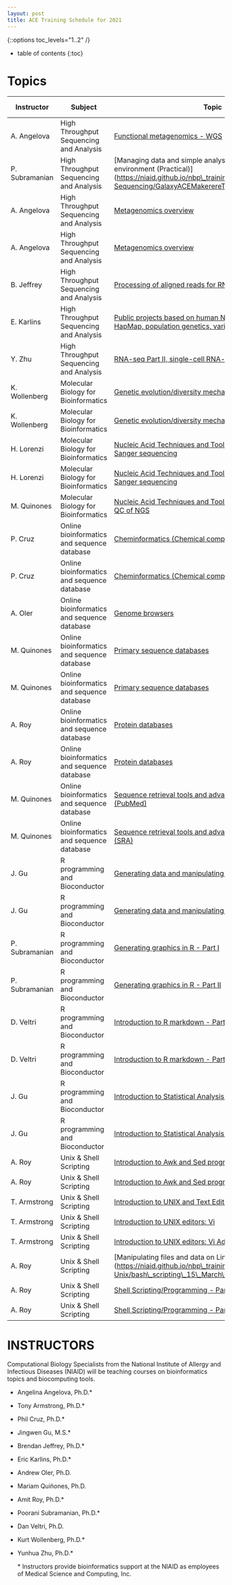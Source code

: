```yaml
---
layout: post
title: ACE Training Schedule for 2021
---
```

{::options toc_levels="1..2" /}

* table of contents
{:toc}

# Topics

| Instructor     | Subject                                     | Topic                                                                                                                                                                                                            | Originally Taught | Video Link                                                    |
| -------------- | ------------------------------------------- | ---------------------------------------------------------------------------------------------------------------------------------------------------------------------------------------------------------------- | -------------------- | ------------------------------------------------------------- |
| A. Angelova    | High Throughput Sequencing and Analysis     | [Functional metagenomics - WGS](https://niaid.github.io/nbp\_training\_resources/MSB7105-Sequencing/metagenomics\_practical.zip)                                                                               | 12-Apr-2021          | [https://youtu.be/Y\_xkjHniyGs](https://youtu.be/Y_xkjHniyGs) |
| P. Subramanian | High Throughput Sequencing and Analysis     | [Managing data and simple analyses in the Galaxy cyber-environment (Practical)](https://niaid.github.io/nbp\_training\_resources/MSB7105-Sequencing/GalaxyACEMakerereTraining\_22Mar2021.html]                 | 22-Mar-2021          | [https://youtu.be/SE0yjXMvQXk](https://youtu.be/SE0yjXMvQXk)  |
| A. Angelova    | High Throughput Sequencing and Analysis     | [Metagenomics overview ](https://niaid.github.io/nbp\_training\_resources/MSB7105-Sequencing/10-Mar-2021\_WGS-Metagenomics\_16S.pdf)                                                                           | 10-Mar-2021          | [https://youtu.be/UrIyWtOwLwg](https://youtu.be/UrIyWtOwLwg)  |
| A. Angelova    | High Throughput Sequencing and Analysis     | [Metagenomics overview ](https://niaid.github.io/nbp\_training\_resources/MSB7105-Sequencing/08-April-2021\_MSB7105\_Metagenomics.pdf)                                                                         | 08-Apr-2021          | [https://youtu.be/DsVnaD8QeSo](https://youtu.be/DsVnaD8QeSo)  |
| B. Jeffrey     | High Throughput Sequencing and Analysis     | [Processing of aligned reads for RNA-seq](https://niaid.github.io/nbp\_training\_resources/MSB7105-Sequencing/03-Mar-2021\_RNAseq-main.zip)                                                                    | 03-Mar-2021          | [https://youtu.be/HSyiNSA1u-0](https://youtu.be/HSyiNSA1u-0)  |
| E. Karlins     | High Throughput Sequencing and Analysis     | [Public projects based on human NGS data (Human genome, HapMap, population genetics, variations…)](https://niaid.github.io/nbp\_training\_resources/MSB7105-Sequencing/24-Feb-2021\_Public\_NGS\_Projects.pdf) | 24-Feb-2021          | [https://youtu.be/ja7HrcqFf5E](https://youtu.be/ja7HrcqFf5E)  |
| Y. Zhu         | High Throughput Sequencing and Analysis     | [RNA-seq Part II, single-cell RNA-seq & pathway analysis](https://niaid.github.io/nbp\_training\_resources/MSB7105-Sequencing/05-Mar-2021\_singleCellRNA-seq.pdf)                                              | 05-Mar-2021          | [https://youtu.be/EZwgYT\_r0QY](https://youtu.be/EZwgYT_r0QY) |
| K. Wollenberg  | Molecular Biology for Bioinformatics        | [Genetic evolution/diversity mechanisms - Part I](https://niaid.github.io/nbp\_training\_resources/MSB7101-MolBiol/GeneticEvolutionDiversityMechanisms.pdf)                                                    | 14-Apr-2021          | [https://youtu.be/AgPFaJiikiw](https://youtu.be/AgPFaJiikiw)  |
| K. Wollenberg  | Molecular Biology for Bioinformatics        | [Genetic evolution/diversity mechanisms - Part II](https://niaid.github.io/nbp\_training\_resources/MSB7101-MolBiol/GeneticEvolutionDiversityMechanisms.pdf)                                                   | 19-Apr-2021          | [https://youtu.be/g3nSz1iTBnY](https://youtu.be/g3nSz1iTBnY)  |
| H. Lorenzi     | Molecular Biology for Bioinformatics        | [Nucleic Acid Techniques and Tools 1: Intro to NGS and Sanger sequencing](https://niaid.github.io/nbp\_training\_resources/MSB7101-MolBiol/Introduction\_to\_NGS\_ACE\_small\_02-Mar-2021.pdf)                 | 26-Feb-2021          | [https://youtu.be/tqGIeQlzcGc](https://youtu.be/tqGIeQlzcGc)  |
| H. Lorenzi     | Molecular Biology for Bioinformatics        | [Nucleic Acid Techniques and Tools 1: Intro to NGS and Sanger sequencing](https://niaid.github.io/nbp\_training\_resources/MSB7101-MolBiol/Introduction\_to\_NGS\_ACE\_small\_02-Mar-2021.pdf)                 | 02-Mar-2021          | [https://youtu.be/7DkUxAYHrpU](https://youtu.be/7DkUxAYHrpU)  |
| M. Quinones    | Molecular Biology for Bioinformatics        | [Nucleic Acid Techniques and Tools 2: Practical on Sanger or QC of NGS](https://niaid.github.io/nbp\_training\_resources/MSB7101-MolBiol/MolecularBiology\_22-April-2021.zip)                                  | 22-Apr-2021          | [https://youtu.be/qHS1\_re8M5Y](https://youtu.be/qHS1_re8M5Y) |
| P. Cruz        | Online bioinformatics and sequence database | [Cheminformatics (Chemical compound – drug discovery)](https://niaid.github.io/nbp\_training\_resources/MSB7104-SequenceDatabase/Cheminformatics.zip)                                                          | 27-Apr-2021          | [https://youtu.be/Rqs4uOGGUI0](https://youtu.be/Rqs4uOGGUI0)  |
| P. Cruz        | Online bioinformatics and sequence database | [Cheminformatics (Chemical compound – drug discovery)](https://niaid.github.io/nbp\_training\_resources/MSB7104-SequenceDatabase/Cheminformatics.zip)                                                          | 28-Apr-2021          | [https://youtu.be/YsK9hI7Lj\_0](https://youtu.be/YsK9hI7Lj_0) |
| A. Oler        | Online bioinformatics and sequence database | [Genome browsers](https://niaid.github.io/nbp\_training\_resources/MSB7104-SequenceDatabase/Genome-Browsers-main\_23Feb2021.zip)                                                                               | 23-Feb-2021          | [https://youtu.be/ojsOS4t0Epk](https://youtu.be/ojsOS4t0Epk)  |
| M. Quinones    | Online bioinformatics and sequence database | [Primary sequence databases](https://niaid.github.io/nbp\_training\_resources/MSB7104-SequenceDatabase/Sequence\_databases\_partI\_and\_partII\_04-08-Mar-2021.pdf)                                            | 04-Mar-2021          | [https://youtu.be/L2QCurau8sw](https://youtu.be/L2QCurau8sw)  |
| M. Quinones    | Online bioinformatics and sequence database | [Primary sequence databases](https://niaid.github.io/nbp\_training\_resources/MSB7104-SequenceDatabase/Sequence\_databases\_partI\_and\_partII\_04-08-Mar-2021.pdf)                                            | 08-Mar-2021          | [https://youtu.be/wZ83jaHNa4E](https://youtu.be/wZ83jaHNa4E)  |
| A. Roy         | Online bioinformatics and sequence database | [Protein databases](https://niaid.github.io/nbp\_training\_resources/MSB7103-Unix/Uniprot\_06\_April\_2021.pptx)                                                                                               | 06-Apr-2021          | [https://youtu.be/Ur4k7nItmK8](https://youtu.be/Ur4k7nItmK8)  |
| A. Roy         | Online bioinformatics and sequence database | [Protein databases](https://niaid.github.io/nbp\_training\_resources/MSB7103-Unix/Uniprot\_06\_April\_2021.pptx)                                                                                               | 07-Apr-2021          | [https://youtu.be/YG3Wg0JaFaY](https://youtu.be/YG3Wg0JaFaY)  |
| M. Quinones    | Online bioinformatics and sequence database | [Sequence retrieval tools and advanced literature search (PubMed)](https://niaid.github.io/nbp\_training\_resources/MSB7104-SequenceDatabase/PubMed\_search\_15-April-2021.pdf)                                | 15-Apr-2021          | [https://youtu.be/Y8XPMVM1Ykc](https://youtu.be/Y8XPMVM1Ykc)  |
| M. Quinones    | Online bioinformatics and sequence database | [Sequence retrieval tools and advanced literature search (SRA) ](https://niaid.github.io/nbp\_training\_resources/MSB7104-SequenceDatabase/Sequence\_retrieval\_21-April-2021.pdf)                             | 21-Apr-2021          | [https://youtu.be/oanj7AeZBJA](https://youtu.be/oanj7AeZBJA)  |
| J. Gu          | R programming and Bioconductor              | [Generating data and manipulating objects](https://niaid.github.io/nbp\_training\_resources/MSB7102-RProgramming/09-Mar-2021\_part1\_Introduction\_to\_R.zip)                                                  | 09-Mar-2021          | [https://youtu.be/CG73IzLS9b4](https://youtu.be/CG73IzLS9b4)  |
| J. Gu          | R programming and Bioconductor              | [Generating data and manipulating objects](https://niaid.github.io/nbp\_training\_resources/MSB7102-RProgramming/09-Mar-2021\_part1\_Introduction\_to\_R.zip)                                                  | 16-Mar-2021          | [https://youtu.be/Rf\_W8r6c9VM](https://youtu.be/Rf_W8r6c9VM) |
| P. Subramanian | R programming and Bioconductor              | [Generating graphics in R - Part I](https://niaid.github.io/nbp\_training\_resources/MSB7102-RProgramming/12-Mar-2021\_r\_graphics\_part1plus.zip)                                                             | 12-Mar-2021          | [https://youtu.be/ex41xNHxD3w](https://youtu.be/ex41xNHxD3w)  |
| P. Subramanian | R programming and Bioconductor              | [Generating graphics in R - Part II](https://niaid.github.io/nbp\_training\_resources/MSB7102-RProgramming/12-Mar-2021\_r\_graphics\_part1plus.zip)                                                            | 26-Mar-2021          | [https://youtu.be/edyCfE96yP8](https://youtu.be/edyCfE96yP8)  |
| D. Veltri      | R programming and Bioconductor              | [Introduction to R markdown - Part I](https://niaid.github.io/nbp\_training\_resources/MSB7102-RProgramming/intro-to-rmarkdown.zip)                                                                            | 24-Mar-2021          | [https://youtu.be/WtRymLiP6Lw](https://youtu.be/WtRymLiP6Lw)  |
| D. Veltri      | R programming and Bioconductor              | [Introduction to R markdown - Part II](https://niaid.github.io/nbp\_training\_resources/MSB7102-RProgramming/intro-to-rmarkdown.zip)                                                                           | 13-Apr-2021          | [https://youtu.be/mehiEnvV\_DA](https://youtu.be/mehiEnvV_DA) |
| J. Gu          | R programming and Bioconductor              | [Introduction to Statistical Analysis in R - Part I](https://niaid.github.io/nbp\_training\_resources/MSB7102-RProgramming/stat\_programming.zip)                                                              | 31-Mar-2021          | [https://youtu.be/4ifqp3T1r1M](https://youtu.be/4ifqp3T1r1M)  |
| J. Gu          | R programming and Bioconductor              | [Introduction to Statistical Analysis in R - Part II](https://niaid.github.io/nbp\_training\_resources/MSB7102-RProgramming/stat\_programming.zip)                                                             | 05-Apr-2021          | [https://youtu.be/1\_wcKq-U8wU](https://youtu.be/1_wcKq-U8wU) |
| A. Roy         | Unix & Shell Scripting                      | [Introduction to Awk and Sed programming - Part I](https://niaid.github.io/nbp\_training\_resources/MSB7103-Unix/sed\_awk\_29\_March\_2021.zip)                                                                | 29-Mar-2021          | [https://youtu.be/meuxCpANEZw](https://youtu.be/meuxCpANEZw)  |
| A. Roy         | Unix & Shell Scripting                      | [Introduction to Awk and Sed programming - Part II](https://niaid.github.io/nbp\_training\_resources/MSB7103-Unix/sed\_awk\_29\_March\_2021.zip)                                                               | 30-Mar-2021          | [https://youtu.be/t49TP4Ie1zU](https://youtu.be/t49TP4Ie1zU)  |
| T. Armstrong   | Unix & Shell Scripting                      | [Introduction to UNIX and Text Editing](https://niaid.github.io/nbp\_training\_resources/MSB7103-Unix/Intro\_to\_Unix\_25\_Feb\_2021.pdf)                                                                      | 25-Feb-2021          | [https://youtu.be/DWE\_fC7OVMM](https://youtu.be/DWE_fC7OVMM) |
| T. Armstrong   | Unix & Shell Scripting                      | [Introduction to UNIX editors: Vi](https://niaid.github.io/nbp\_training\_resources/MSB7103-Unix/Intro\_to\_Vi\_March\_2021.zip)                                                                               | 01-Mar-2021          | [https://youtu.be/Ob-USkwBGzg](https://youtu.be/Ob-USkwBGzg)  |
| T. Armstrong   | Unix & Shell Scripting                      | [Introduction to UNIX editors: Vi Advanced Topics](https://niaid.github.io/nbp\_training\_resources/MSB7103-Unix/Intro\_to\_Vi\_March\_2021.zip)                                                               | 11-Mar-2021          | [https://youtu.be/5Rkmb1S372U](https://youtu.be/5Rkmb1S372U)  |
| A. Roy         | Unix & Shell Scripting                      | [Manipulating files and data on Linux)(https://niaid.github.io/nbp\_training\_resources/MSB7103-Unix/bash\_scripting\_15\_March\_2021.zip)                                                                     | 15-Mar-2021          | [https://youtu.be/ncZWthSkr2I](https://youtu.be/ncZWthSkr2I)  |
| A. Roy         | Unix & Shell Scripting                      | [Shell Scripting/Programming - Part I](https://niaid.github.io/nbp\_training\_resources/MSB7103-Unix/bash\_scripting\_19\_March\_2021.zip)                                                                     | 19-Mar-2021          | [https://youtu.be/OGmB37OakpY](https://youtu.be/OGmB37OakpY)  |
| A. Roy         | Unix & Shell Scripting                      | [Shell Scripting/Programming - Part II](https://niaid.github.io/nbp\_training\_resources/MSB7103-Unix/bash\_scripting\_19\_March\_2021.zip)                                                                    | 23-Mar-2021          | [https://youtu.be/le\_hsg-i1z0](https://youtu.be/le_hsg-i1z0) |

# INSTRUCTORS
Computational Biology Specialists from the National Institute of Allergy and Infectious Diseases (NIAID) will be teaching courses on bioinformatics topics and biocomputing tools.

- Angelina Angelova, Ph.D.\*
- Tony Armstrong, Ph.D.\*
- Phil Cruz, Ph.D.\*
- Jingwen Gu, M.S.\*
- Brendan Jeffrey, Ph.D.\*
- Eric Karlins, Ph.D.\*
- Andrew Oler, Ph.D.
- Mariam Quiñones, Ph.D.
- Amit Roy, Ph.D.\*
- Poorani Subramanian, Ph.D.\*
- Dan Veltri, Ph.D.
- Kurt Wollenberg, Ph.D.\*
- Yunhua Zhu, Ph.D.\*

	\* Instructors provide bioinformatics support at the NIAID as employees of Medical Science and Computing, Inc.
